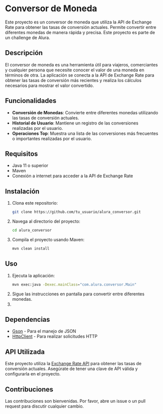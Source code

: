 # Conversor de Moneda

Este proyecto es un conversor de moneda que utiliza la API de Exchange Rate para obtener las tasas de conversión actuales. Permite convertir entre diferentes monedas de manera rápida y precisa. Este proyecto es parte de un challenge de Alura.

## Descripción

El conversor de moneda es una herramienta útil para viajeros, comerciantes y cualquier persona que necesite conocer el valor de una moneda en términos de otra. La aplicación se conecta a la API de Exchange Rate para obtener las tasas de conversión más recientes y realiza los cálculos necesarios para mostrar el valor convertido.

## Funcionalidades

- **Conversión de Monedas**: Convierte entre diferentes monedas utilizando las tasas de conversión actuales.
- **Historial de Usuario**: Mantiene un registro de las conversiones realizadas por el usuario.
- **Operaciones Top**: Muestra una lista de las conversiones más frecuentes o importantes realizadas por el usuario.

## Requisitos

- Java 11 o superior
- Maven
- Conexión a internet para acceder a la API de Exchange Rate

## Instalación

1. Clona este repositorio:
    ```sh
    git clone https://github.com/tu_usuario/alura_conversor.git
    ```
2. Navega al directorio del proyecto:
    ```sh
    cd alura_conversor
    ```
3. Compila el proyecto usando Maven:
    ```sh
    mvn clean install
    ```

## Uso

1. Ejecuta la aplicación:
    ```sh
    mvn exec:java -Dexec.mainClass="com.alura.conversor.Main"
    ```
2. Sigue las instrucciones en pantalla para convertir entre diferentes monedas.
3. 
## Dependencias

- [Gson](https://github.com/google/gson) - Para el manejo de JSON
- [HttpClient](https://docs.oracle.com/en/java/javase/11/docs/api/java.net.http/java/net/http/HttpClient.html) - Para realizar solicitudes HTTP

## API Utilizada

Este proyecto utiliza la [Exchange Rate API](https://www.exchangerate-api.com/) para obtener las tasas de conversión actuales. Asegúrate de tener una clave de API válida y configurarla en el proyecto.

## Contribuciones

Las contribuciones son bienvenidas. Por favor, abre un issue o un pull request para discutir cualquier cambio.
